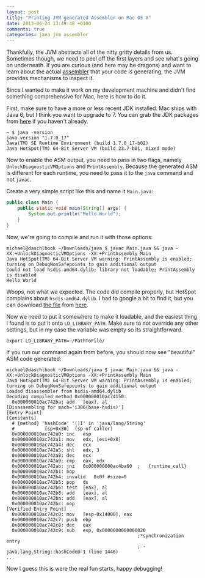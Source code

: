 ```yaml
---
layout: post
title: "Printing JVM generated Assembler on Mac OS X"
date: 2013-06-24 13:49:48 +0100
comments: true
categories: java jvm assembler
---
```

Thankfully, the JVM abstracts all of the nitty gritty details from us. Sometimes though, we need to peel off the first layers and see what's going on underneath. If you are curious (and here may be dragons) and want to learn about the actual [assembler](http://en.wikipedia.org/wiki/Assembly_language) that your code is generating, the JVM provides mechanisms to inspect it.

Since I wanted to make it work on my development machine and didn't find something comprehensive for Mac, here is how to do it.

First, make sure to have a more or less recent JDK installed. Mac ships with Java 6, but I think you want to upgrade to 7. You can grab the JDK packages from [here](http://www.oracle.com/technetwork/java/javase/downloads/jdk7-downloads-1880260.html) if you haven't already.

	~ $ java -version
	java version "1.7.0_17"
	Java(TM) SE Runtime Environment (build 1.7.0_17-b02)
	Java HotSpot(TM) 64-Bit Server VM (build 23.7-b01, mixed mode)

Now to enable the ASM output, you need to pass in two flags, namely `UnlockDiagnosticVMOptions` and `PrintAssembly`. Because the generated ASM is different for each runtime, you need to pass it to the `java` command and not `javac`.

Create a very simple script like this and name it `Main.java`:

``` java
public class Main {
	public static void main(String[] args) {
		System.out.println("Hello World");
	}
}
```

Now, we're going to compile and run it with those options:

	michael@daschlbook ~/Downloads/java $ javac Main.java && java -XX:+UnlockDiagnosticVMOptions -XX:+PrintAssembly Main
	Java HotSpot(TM) 64-Bit Server VM warning: PrintAssembly is enabled; turning on DebugNonSafepoints to gain additional output
	Could not load hsdis-amd64.dylib; library not loadable; PrintAssembly is disabled
	Hello World

Woops, not what we expected. The code did compile properly, but HotSpot complains about `hsdis-amd64.dylib`. I had to google a bit to find it, but you can download [the file](https://kenai.com/projects/base-hsdis/downloads/download/gnu-versions/hsdis-amd64.dylib) from [here](https://kenai.com/projects/base-hsdis/downloads/directory/gnu-versions).

Now we need to put it somewhere to make it loadable, and the easiest thing I found is to put it onto `LD_LIBRARY_PATH`. Make sure to not override any other settings, but in my case the variable was empty so its straightforward.

	export LD_LIBRARY_PATH=~/PathToFile/

If you run our command again from before, you should now see "beautiful" ASM code generated:

	michael@daschlbook ~/Downloads/java $ javac Main.java && java -XX:+UnlockDiagnosticVMOptions -XX:+PrintAssembly Main
	Java HotSpot(TM) 64-Bit Server VM warning: PrintAssembly is enabled; turning on DebugNonSafepoints to gain additional output
	Loaded disassembler from hsdis-amd64.dylib
	Decoding compiled method 0x000000010ac74150:
	  0x000000010ac742ba: add	[eax], al
	[Disassembling for mach='i386(base-hsdis)']
	[Entry Point]
	[Constants]
	  # {method} 'hashCode' '()I' in 'java/lang/String'
	  #           [sp+0x30]  (sp of caller)
	  0x000000010ac742a0: inc	esp
	  0x000000010ac742a1: mov	edx, [esi+0x8]
	  0x000000010ac742a4: dec	ecx
	  0x000000010ac742a5: shl	edx, 3
	  0x000000010ac742a8: dec	ecx
	  0x000000010ac742a9: cmp	eax, edx
	  0x000000010ac742ab: jnz	0x000000000ac4ba60  ;   {runtime_call}
	  0x000000010ac742b1: nop
	  0x000000010ac742b4: invalid	0x0f #size=0
	  0x000000010ac742b5: pop	ds
	  0x000000010ac742b6: test	[eax], al
	  0x000000010ac742b8: add	[eax], al
	  0x000000010ac742ba: add	[eax], al
	  0x000000010ac742bc: nop
	[Verified Entry Point]
	  0x000000010ac742c0: mov	[esp-0x14000], eax
	  0x000000010ac742c7: push	ebp
	  0x000000010ac742c8: dec	eax
	  0x000000010ac742c9: sub	esp, 0x0000000000000020
	                                                ;*synchronization entry
	                                                ; - java.lang.String::hashCode@-1 (line 1446)
	...

Now I guess this is were the real fun starts, happy debugging!